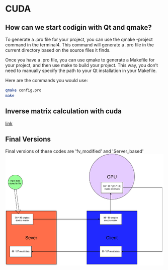 # CUDA

## How can we start codigin with Qt and qmake?
To generate a .pro file for your project, you can use the qmake -project command in the terminal4. This command will generate a .pro file in the current directory based on the source files it finds.

Once you have a .pro file, you can use qmake to generate a Makefile for your project, and then use make to build your project. This way, you don’t need to manually specify the path to your Qt installation in your Makefile.

Here are the commands you would use:
```bash
qmake config.pro
make
```

## Inverse matrix calculation with cuda
[link](https://github.com/ZhengzhongSun/Matrix-Inversion-with-CUDA?tab=readme-ov-file)

## Final Versions
Final versions of these codes are 'fv_modified' and 'Server_based'
![Image Description](/images/test1.png)


